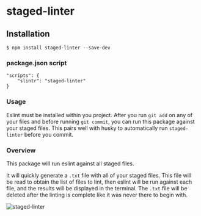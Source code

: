 # staged-linter

## Installation

    $ npm install staged-linter --save-dev

### package.json script

    "scripts": {
        "slintr": "staged-linter"
    }

### Usage

Eslint must be installed within you project. After you run `git add` on any of your files and before running `git commit`, you can run this package against your staged files. This pairs well with husky to automatically run `staged-linter` before you commit.

### Overview

This package will run eslint against all staged files.

It will quickly generate a `.txt` file with all of your staged files. This file will be read to obtain the list of files to lint, then eslint will be run against each file, and the results will be displayed in the terminal. The `.txt` file will be deleted after the linting is complete like it was never there to begin with.

![staged-linter](https://i.imgur.com/9H3Lnj8.png)

